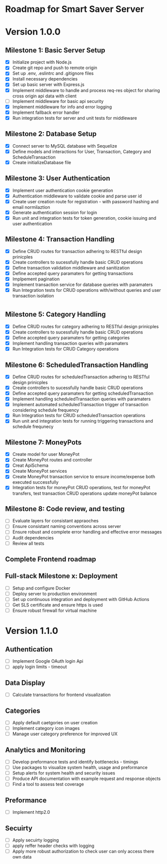 # Roadmap for Smart Saver Server

# Version 1.0.0

## Milestone 1: Basic Server Setup
- [x] Initialize project with Node.js
- [x] Create git repo and push to remote origin
- [x] Set up .env, .eslintrc and .gitignore files
- [x] Install necessary dependencies
- [x] Set up basic server with Express.js
- [x] Implement middleware to handle and process req-res object for sharing cross origin api data with client
- [ ] Implement middleware for basic api security
- [x] Implement middleware for info and error logging
- [x] Implement fallback error handler
- [x] Run integration tests for server and unit tests for middleware

## Milestone 2: Database Setup
- [x] Connect server to MySQL database with Sequelize
- [x] Define models and interactions for User, Transaction, Category and ScheduleTransaction
- [x] Create initializeDatabase file

## Milestone 3: User Authentication
- [x] Implement user authentication cookie generation
- [x] Authentication middleware to validate cookie and parse user id
- [x] Create user creation route for registration - with password hashing and email normilaztion
- [x] Generate authentication session for login
- [x] Run unit and integration tests for token generation, cookie issuing and user authentication

## Milestone 4: Transaction Handling
- [x] Define CRUD routes for transaction adhering to RESTful design prinicples
- [x] Create controllers to sucessfully handle basic CRUD operations
- [x] Define transaction validation middleware and sanitization
- [x] Define accepted query paramaters for getting transactions
- [x] Implpement pagination
- [x] Implement transaction service for database queries with paramaters
- [x] Run Integration tests for CRUD operations with/without queries and user transaction isolation
# 
## Milestone 5: Category Handling
- [x] Define CRUD routes for category adhering to RESTful design prinicples
- [x] Create controllers to sucessfully handle basic CRUD operations
- [x] Define accepted query paramaters for getting categories
- [x] Implement handling transaction queries with paramaters
- [x] Run Integration tests for CRUD Category operations

## Milestone 6: ScheduledTransaction Handling
- [x] Define CRUD routes for scheduledTransaction adhering to RESTful design prinicples
- [x] Create controllers to sucessfully handle basic CRUD operations
- [x] Define accepted query paramaters for getting scheduledTransaction
- [x] Implement handling scheduledTransaction queries with paramaters
- [x] Implement automated scheduledTransaction trigger of transaction considering schedule frequency
- [x] Run Integration tests for CRUD scheduledTransaction operations
- [x] Run unit and integration tests for running triggering transactions and schedule frequnecy 

## Milestone 7: MoneyPots
- [x] Create model for user MoneyPot
- [x] Create MoneyPot routes and controller
- [x] Creat ApiSchema 
- [x] Create MoneyPot services 
- [x] Create MoneyPot transaction service to ensure income/expense both executed successfully
- [x] Integration tests for moneyPot CRUD operations, test for moneyPot transfers, test transaction CRUD operations update moneyPot balance

## Milestone 8: Code review, and testing
- [ ] Evaluate layers for consistant appraoches
- [ ] Ensure consistant naming conventions across server
- [ ] Ensure robust and complete error handling and effective error messages
- [ ] Audit dependencies
- [ ] Review all tests

## Complete Frontend roadmap

## Full-stack Milestone x: Deployment
- [ ] Setup and configure Docker
- [ ] Deploy server to production environment
- [ ] Set up continuous integration and deployment with GitHub Actions
- [ ] Get SLS certificate and ensure https is used
- [ ] Ensure robust firewall for virtual machine

# Version 1.1.0

## Authentication
- [ ] Implement Google OAuth login Api
- [ ] apply login limits - timeout

## Data Display
- [ ] Calculate transactions for frontend visualization

## Categories
- [ ] Apply default caetgories on user creation
- [ ] Implement category icon images
- [ ] Manage user category preference for improved UX

## Analytics and Monitoring
- [ ] Develop preformance tests and identify bottlenecks - timings
- [ ] Use packages to visualize system health, usage and preformance
- [ ] Setup alerts for system health and security issues
- [ ] Produce API documentation with example request and response objects
- [ ] Find a tool to assess test coverage

## Preformance
- [ ] Implement http2.0

## Secuirty
- [ ] Apply secuirty logging
- [ ] apply reffer header checks with logging
- [ ] Apply more robust authorization to check user can only access there own data